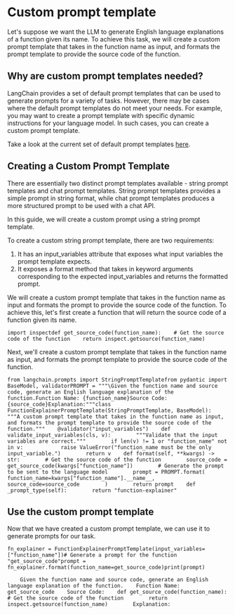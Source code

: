 Custom prompt template
======================

Let's suppose we want the LLM to generate English language explanations of a function given its name. To achieve this task, we will create a custom prompt template that takes in the function name as input, and formats the prompt template to provide the source code of the function.

Why are custom prompt templates needed?[](#why-are-custom-prompt-templates-needed "Direct link to Why are custom prompt templates needed?")
--------------------------------------------------------------------------------------------------------------------------------------------

LangChain provides a set of default prompt templates that can be used to generate prompts for a variety of tasks. However, there may be cases where the default prompt templates do not meet your needs. For example, you may want to create a prompt template with specific dynamic instructions for your language model. In such cases, you can create a custom prompt template.

Take a look at the current set of default prompt templates [here](/docs/modules/model_io/prompts/prompt_templates/).

Creating a Custom Prompt Template[](#creating-a-custom-prompt-template "Direct link to Creating a Custom Prompt Template")
---------------------------------------------------------------------------------------------------------------------------

There are essentially two distinct prompt templates available - string prompt templates and chat prompt templates. String prompt templates provides a simple prompt in string format, while chat prompt templates produces a more structured prompt to be used with a chat API.

In this guide, we will create a custom prompt using a string prompt template.

To create a custom string prompt template, there are two requirements:

1.  It has an input\_variables attribute that exposes what input variables the prompt template expects.
2.  It exposes a format method that takes in keyword arguments corresponding to the expected input\_variables and returns the formatted prompt.

We will create a custom prompt template that takes in the function name as input and formats the prompt to provide the source code of the function. To achieve this, let's first create a function that will return the source code of a function given its name.

    import inspectdef get_source_code(function_name):    # Get the source code of the function    return inspect.getsource(function_name)

Next, we'll create a custom prompt template that takes in the function name as input, and formats the prompt template to provide the source code of the function.

    from langchain.prompts import StringPromptTemplatefrom pydantic import BaseModel, validatorPROMPT = """\Given the function name and source code, generate an English language explanation of the function.Function Name: {function_name}Source Code:{source_code}Explanation:"""class FunctionExplainerPromptTemplate(StringPromptTemplate, BaseModel):    """A custom prompt template that takes in the function name as input, and formats the prompt template to provide the source code of the function."""    @validator("input_variables")    def validate_input_variables(cls, v):        """Validate that the input variables are correct."""        if len(v) != 1 or "function_name" not in v:            raise ValueError("function_name must be the only input_variable.")        return v    def format(self, **kwargs) -> str:        # Get the source code of the function        source_code = get_source_code(kwargs["function_name"])        # Generate the prompt to be sent to the language model        prompt = PROMPT.format(            function_name=kwargs["function_name"].__name__, source_code=source_code        )        return prompt    def _prompt_type(self):        return "function-explainer"

Use the custom prompt template[](#use-the-custom-prompt-template "Direct link to Use the custom prompt template")
------------------------------------------------------------------------------------------------------------------

Now that we have created a custom prompt template, we can use it to generate prompts for our task.

    fn_explainer = FunctionExplainerPromptTemplate(input_variables=["function_name"])# Generate a prompt for the function "get_source_code"prompt = fn_explainer.format(function_name=get_source_code)print(prompt)

        Given the function name and source code, generate an English language explanation of the function.    Function Name: get_source_code    Source Code:    def get_source_code(function_name):        # Get the source code of the function        return inspect.getsource(function_name)        Explanation: